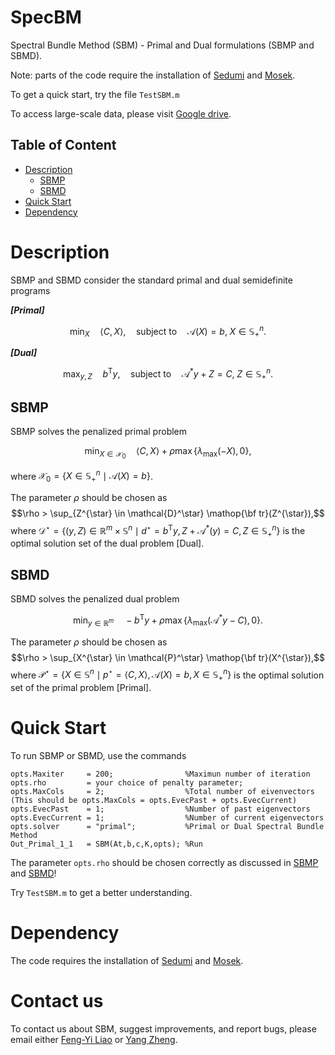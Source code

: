 # SpecBM
Spectral Bundle Method (SBM) - Primal and Dual formulations (SBMP and SBMD).

Note: parts of the code require the installation of [Sedumi](https://sedumi.ie.lehigh.edu/) and [Mosek](https://www.mosek.com/).

To get a quick start, try the file `TestSBM.m`


To access large-scale data, please visit [Google drive](https://drive.google.com/drive/folders/101KqJ56fwcZMuYuTTpwUASnevcnB2frt?usp=drive_link).

## Table of Content

- [Description](#description)
	- [SBMP](#sbmp)
	- [SBMD](#sbmd)
- [Quick Start](#quick-start)
- [Dependency](#dependency)

# Description

SBMP and SBMD consider the standard primal and dual semidefinite programs

***[Primal]***
```math 
	\min_{X}\quad \langle C,X \rangle, \quad \mathrm{subject~to}\quad \mathcal{A}(X) = b,\; X \in \mathbb{S}^n_+. 
```

***[Dual]***
```math
	\max_{y,Z}\quad b^{\mathsf{T}}y, \quad \mathrm{subject~to}\quad \mathcal{A}^{*}y +Z= C,\; Z \in \mathbb{S}^n_+. 
```
## SBMP

SBMP solves the penalized primal problem 
```math
\min_{X \in \mathcal{X}_0} \quad \langle C,X\rangle + \rho \max \{\lambda_{\max}(-X),0\},
```
where $` \mathcal{X}_0 =\{X \in \mathbb{S}^n_+ \mid \mathcal{A}(X) = b\} `$.

The parameter $` \rho `$ should be chosen as $$\rho > \sup_{Z^{\star} \in \mathcal{D}^\star} \mathop{\bf tr}(Z^{\star}),$$ where $` \mathcal{D}^\star = \left\{(y,Z) \in \mathbb{R}^m \times \mathbb{S}^{n} \mid d^\star = b^{\mathsf{T}} y, Z+\mathcal{A}^* (y) = C, Z \in \mathbb{S}^n_+\right\}`$ is the optimal solution set of the dual problem [Dual].


## SBMD
SBMD solves the penalized dual problem 
```math
\min_{y \in \mathbb{R}^m} \quad -b^{\mathsf{T}} y + \rho \max \{\lambda_{\max}(\mathcal{A}^{*}y-C),0\}.
```
The parameter $` \rho `$ should be chosen as $$\rho > \sup_{X^{\star} \in \mathcal{P}^\star} \mathop{\bf tr}(X^{\star}),$$
where $` \mathcal{P}^\star= \left\{X \in \mathbb{S}^{n} \mid p^\star = \langle C, X\rangle, \mathcal{A}(X) = b, X \in \mathbb{S}^n_+\right\}`$ is the optimal solution set of the primal problem [Primal].

# Quick Start
To run SBMP or SBMD, use the commands

	opts.Maxiter     = 200;                %Maximun number of iteration
	opts.rho         = your choice of penalty parameter; 
	opts.MaxCols     = 2;                  %Total number of eivenvectors (This should be opts.MaxCols = opts.EvecPast + opts.EvecCurrent)
	opts.EvecPast    = 1;	               %Number of past eigenvectors
	opts.EvecCurrent = 1;                  %Number of current eigenvectors
	opts.solver      = "primal";           %Primal or Dual Spectral Bundle Method
	Out_Primal_1_1   = SBM(At,b,c,K,opts); %Run

The parameter `opts.rho` should be chosen correctly as discussed in [SBMP](#SBMP) and [SBMD](#SBMD)!

Try `TestSBM.m` to get a better understanding.

# Dependency
The code requires the installation of [Sedumi](https://sedumi.ie.lehigh.edu/) and [Mosek](https://www.mosek.com/).

# Contact us
To contact us about SBM, suggest improvements, and report bugs, please email either [Feng-Yi Liao](mailto:fliao@ucsd.edu?Subject=SBM) or [Yang Zheng](mailto:zhengy@eng.ucsd.edu?Subject=SBM).
